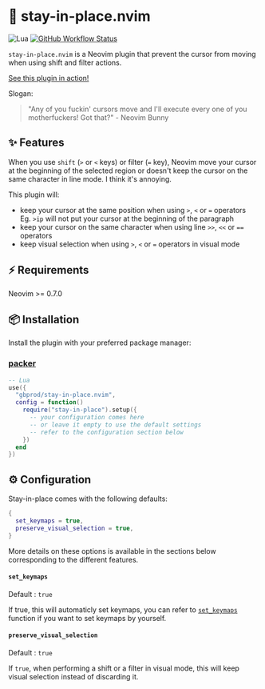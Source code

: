 # 🛑 stay-in-place.nvim

![Lua](https://img.shields.io/badge/Made%20with%20Lua-blueviolet.svg?style=for-the-badge&logo=lua)
[![GitHub Workflow Status](https://img.shields.io/github/actions/workflow/status/gbprod/stay-in-place.nvim/integration.yml?branch=main&style=for-the-badge)](https://github.com/gbprod/stay-in-place.nvim/actions/workflows/integration.yml)

`stay-in-place.nvim` is a Neovim plugin that prevent the cursor from moving when
using shift and filter actions.

[See this plugin in action!](DEMO.md)

Slogan:

> "Any of you fuckin' cursors move and I'll execute every one of you motherfuckers! Got that?" - Neovim Bunny

## ✨ Features

When you use `shift` (`>` or `<` keys) or filter (`=` key), Neovim move your
cursor at the beginning of the selected region or doesn't keep the cursor on the
same character in line mode. I think it's annoying.

This plugin will:

- keep your cursor at the same position when using `>`, `<` or `=` operators  
  Eg. `>ip` will not put your cursor at the beginning of the paragraph
- keep your cursor on the same character when using line `>>`, `<<` or `==` operators
- keep visual selection when using `>`, `<` or `=` operators in visual mode

## ⚡️ Requirements

Neovim >= 0.7.0

## 📦 Installation

Install the plugin with your preferred package manager:

### [packer](https://github.com/wbthomason/packer.nvim)

```lua
-- Lua
use({
  "gbprod/stay-in-place.nvim",
  config = function()
    require("stay-in-place").setup({
      -- your configuration comes here
      -- or leave it empty to use the default settings
      -- refer to the configuration section below
    })
  end
})
```

## ⚙️ Configuration

Stay-in-place comes with the following defaults:

```lua
{
  set_keymaps = true,
  preserve_visual_selection = true,
}
```

More details on these options is available in the sections below corresponding to the different features.

#### `set_keymaps`

Default : `true`

If true, this will automaticly set keymaps, you can refer to [`set_keymaps`](https://github.com/gbprod/stay-in-place.nvim/blob/main/lua/stay-in-place.lua#L15)
function if you want to set keymaps by yourself.

#### `preserve_visual_selection`

Default : `true`

If `true`, when performing a shift or a filter in visual mode, this will keep
visual selection instead of discarding it.
